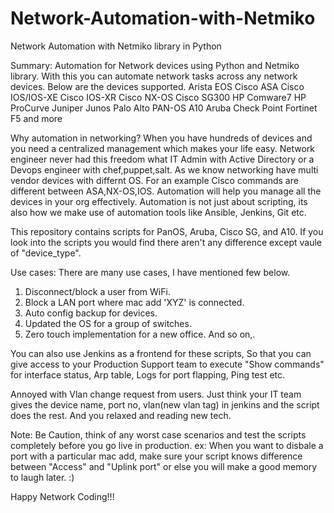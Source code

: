 # Network-Automation-with-Netmiko
Network Automation with Netmiko library in Python

Summary: Automation for Network devices using Python and Netmiko library. With this you can automate network tasks across any network devices.
Below are the devices supported.
Arista EOS
Cisco ASA
Cisco IOS/IOS-XE
Cisco IOS-XR
Cisco NX-OS
Cisco SG300
HP Comware7
HP ProCurve
Juniper Junos
Palo Alto PAN-OS
A10
Aruba
Check Point
Fortinet
F5 
and more

 Why automation in networking? When you have hundreds of devices and you need a centralized management which makes your life easy. 
 Network engineer never had this freedom what IT Admin with Active Directory or a Devops engineer with chef,puppet,salt.
 As we know networking have multi vendor devices with differnt OS. For an example Cisco commands are different between ASA,NX-OS,IOS. 
 Automation will help you manage all the devices in your org effectively. Automation is not just about scripting, its also how we make 
 use of automation tools like Ansible, Jenkins, Git etc.

This repository contains scripts for PanOS, Aruba, Cisco SG, and A10. If you look into the scripts you would find there aren't any difference except vaule of "device_type".

Use cases:
There are many use cases, I have mentioned few below.
1) Disconnect/block a user from WiFi.
2) Block a LAN port where mac add 'XYZ' is connected.
3) Auto config backup for devices.
4) Updated the OS for a group of switches.
5) Zero touch implementation for a new office. 
And so on,.

You can also use Jenkins as a frontend for these scripts, So that you can give access to your Production Support team 
to execute "Show commands" for interface status, Arp table, Logs for port flapping, Ping test etc. 

Annoyed with Vlan change request from users. Just think your IT team gives the device name, port no, vlan(new vlan tag) in jenkins and the script does the rest. And you relaxed and reading new tech. 

Note: Be Caution, think of any worst case scenarios and test the scripts completely before you go live in production. 
ex: When you want to disbale a port with a particular mac add, make sure your script knows difference between "Access" and "Uplink port" or else you will make a good memory to laugh later. :)

Happy Network Coding!!!
